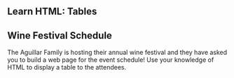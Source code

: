 ## Learn HTML: Tables

## Wine Festival Schedule

The Aguillar Family is hosting their annual wine festival and they have asked you to build a web page for the event schedule! Use your knowledge of HTML to display a table to the attendees.

